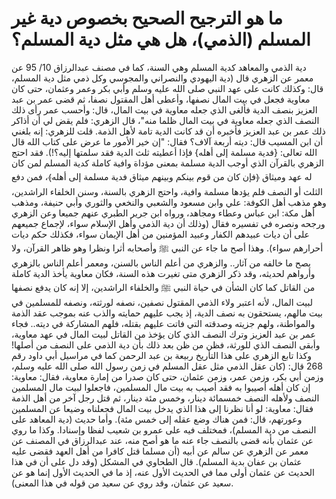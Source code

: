 # ما هو الترجيح الصحيح بخصوص دية غير المسلم (الذمي)، هل هي مثل دية المسلم؟

دية الذمي والمعاهد كدية المسلم وهي السنة، كما في مصنف عبدالرزاق 10/ 95 عن معمر عن الزهري قال (دية اليهودي والنصراني والمجوسي وكل ذمي مثل دية المسلم، قال: وكذلك كانت على عهد النبي صلى الله عليه وسلم وأبي بكر وعمر وعثمان، حتى كان معاوية فجعل في بيت المال نصفها، وأعطى أهل المقتول نصفا، ثم قضى عمر بن عبد العزيز بنصف الدية فألغى الذي جعله معاوية في بيت المال، قال: وأحسب عمر رأى ذلك النصف الذي جعله معاوية في بيت المال ظلما منه"، قال الزهري: فلم يقض لي أن أذاكر ذلك عمر بن عبد العزيز فأخبره أن قد كانت الدية تامة لأهل الذمة. قلت للزهري: إنه بلغني أن ابن المسيب قال: ديته أربعة آلاف؟ فقال: "إن خير الأمور ما عرض على كتاب الله قال الله تعالى: {فدية مسلمة إلى أهله} فإذا أعطيته ثلث الدية فقد سلمتها إليه؟!).
فقد احتج الزهري بالقرآن الذي أوجب الدية مسلمة بمعنى مؤداة وافية كاملة كدية المسلم لمن كان له عهد وميثاق ﴿فإن كان من قوم بينكم وبينهم ميثاق فدية مسلمة إلى أهله﴾، فمن دفع الثلث أو النصف فلم يؤدها مسلمة وافية، واحتج الزهري بالسنة، وسنن الخلفاء الراشدين، وهو مذهب أهل الكوفة: علي وابن مسعود والشعبي والنخعي والثوري وأبي حنيفة، ومذهب أهل مكة: ابن عباس وعطاء ومجاهد، ورواه ابن جرير الطبري عنهم جميعا وعن الزهري ورجحه ونصره في تفسيره فقال (وذلك أن دية الذمي وأهل الإسلام سواء، لإجماع جميعهم على أن ديات عبيدهم الكفار وعبيد المؤمنين من أهل الإيمان سواء، فكذلك حكم ديات أحرارهم سواء).
وهذا أصح ما جاء عن النبي ﷺ وأصحابه أثرا ونظرا وهو ظاهر القرآن، ولا يصح ما خالفه من آثار..
والزهري من أعلم الناس بالسنن، ومعمر أعلم الناس بالزهري وأرواهم لحديثه، وقد ذكر الزهري متى تغيرت هذه السنة، فكان معاوية يأخذ الدية كاملة من القاتل كما كان الشأن في حياة النبي ﷺ والخلفاء الراشدين، إلا إنه كان يدفع نصفها لبيت المال، لأنه اعتبر ولاء الذمي المقتول نصفين، نصفه لورثته، ونصفه للمسلمين في بيت مالهم، يستحقون به نصف الدية، إذ يجب عليهم حمايته والذب عنه بموجب عقد الذمة والمواطنة، ولهم جزيته وصدقته التي فاتت عليهم بقتله، فلهم المشاركة في ديته..
فجاء عمر بن عبد العزيز وترك النصف الذي كان يؤخذ من القاتل لبيت المال في عهد معاوية، وأبقى النصف الذي للورثة، فظن من ظن بعد ذلك بأن دية الذمي على النصف من أصلها!
وكذا تابع الزهري على هذا التأريخ ربيعة بن عبد الرحمن كما في مراسيل أبي داود رقم 268 قال: (كان عقل الذمي مثل عقل المسلم في زمن رسول الله صلى الله عليه وسلم، وزمن أبي بكر، وزمن عمر، وزمن عثمان، حتى كان صدرا من إمارة معاوية، فقال: معاوية: إن كان أهله أصيبوا به فقد أصيب به بيت مال المسلمين، فاجعلوا لبيت مال المسلمين النصف ولأهله النصف خمسمائة دينار، وخمس مئة دينار، ثم قتل رجل آخر من أهل الذمة فقال: معاوية: لو أنا نظرنا إلى هذا الذي يدخل بيت المال فجعلناه وضيعا عن المسلمين وعورتهم، قال: فمن هناك وضع عقله إلى خمس مئة).
وأما حديث (دية المعاهد على النصف من دية المسلم)، فمختلف فيه على عمرو بن شعيب لفظا وإسنادا.
وكذا ما روي عن عثمان بأنه قضى بالنصف جاء عنه ما هو أصح منه، عند عبدالرزاق في المصنف عن معمر عن الزهري عن سالم عن أبيه (أن مسلما قتل كافرا من أهل العهد فقضى عليه عثمان بن عفان بدية المسلم).
قال الطحاوي في المشكل (وقد دل على أن في هذا الحديث عن عثمان أولى مما في الحديث الأول عنه، إذ ما في الحديث الأول إنما هو عن سعيد عن عثمان، وقد روي عن سعيد من قوله في هذا المعنى).
